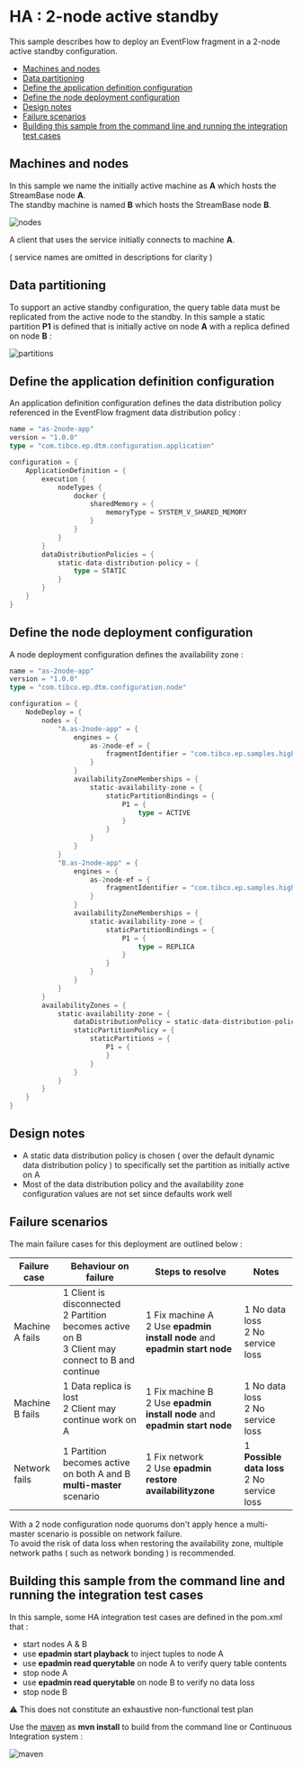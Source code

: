 # HA : 2-node active standby

This sample describes how to deploy an EventFlow fragment in a 2-node active standby configuration.

* [Machines and nodes](#machines-and-nodes)
* [Data partitioning](#data-partitioning)
* [Define the application definition configuration](#define-the-application-definition-configuration)
* [Define the node deployment configuration](#define-the-node-deployment-configuration)
* [Design notes](#design-notes)
* [Failure scenarios](#failure-scenarios)
* [Building this sample from the command line and running the integration test cases](#building-this-sample-from-the-command-line-and-running-the-integration-test-cases)

<a name="machines-and-nodes"></a>

## Machines and nodes

In this sample we name the initially active machine as **A** which hosts the StreamBase node **A**.  
The standby machine is named **B** which hosts the StreamBase node **B**.

![nodes](images/two-node-active-standby-nodes.svg)

A client that uses the service initially connects to machine **A**.

( service names are omitted in descriptions for clarity )

<a name="data-partitioning"></a>

## Data partitioning

To support an active standby configuration, the query table data must be replicated from the active node to the
standby.  In this sample a static partition **P1** is defined that is initially active on node **A**
with a replica defined on node **B** :

![partitions](images/two-node-active-standby-partitions.svg)

<a name="define-the-application-definition-configuration"></a>

## Define the application definition configuration

An application definition configuration defines the data distribution policy referenced in the EventFlow fragment 
data distribution policy :


```scala
name = "as-2node-app"
version = "1.0.0"
type = "com.tibco.ep.dtm.configuration.application"

configuration = {
    ApplicationDefinition = {
        execution {
            nodeTypes {
                docker {
                    sharedMemory = {
                        memoryType = SYSTEM_V_SHARED_MEMORY
                    }
                }
            }
        }
        dataDistributionPolicies = {
            static-data-distribution-policy = {
                type = STATIC
            }
        }
    }
}
```

<a name="define-the-node-deployment-configuration"></a>

## Define the node deployment configuration

A node deployment configuration defines the availability zone :

```scala
name = "as-2node-app"
version = "1.0.0"
type = "com.tibco.ep.dtm.configuration.node"

configuration = {
    NodeDeploy = {
        nodes = {
            "A.as-2node-app" = {
                engines = {
                    as-2node-ef = {
                        fragmentIdentifier = "com.tibco.ep.samples.highavailability.as-2node-ef"                                                                
                    }                                                    
                }
                availabilityZoneMemberships = {
                    static-availability-zone = {
                        staticPartitionBindings = {
                            P1 = {
                                type = ACTIVE
                            }
                        }
                    }
                }
            }
            "B.as-2node-app" = {
                engines = {
                    as-2node-ef = {
                        fragmentIdentifier = "com.tibco.ep.samples.highavailability.as-2node-ef"                                                                
                    }                                                    
                }
                availabilityZoneMemberships = {
                    static-availability-zone = {
                        staticPartitionBindings = {
                            P1 = {
                                type = REPLICA
                            }
                        }
                    }
                }
            }
        }
        availabilityZones = {
            static-availability-zone = {
                dataDistributionPolicy = static-data-distribution-policy
                staticPartitionPolicy = {
                    staticPartitions = {
                        P1 = {
                        }
                    }
                }
            }
        }
    }
}
```

<a name="design-notes"></a>

## Design notes

* A static data distribution policy is chosen ( over the default dynamic data distribution policy ) to specifically set the partition as initially active on A
* Most of the data distribution policy and the availability zone configuration values are not set since defaults work well

<a name="failure-scenarios"></a>

## Failure scenarios

The main failure cases for this deployment are outlined below :

Failure case   | Behaviour on failure | Steps to resolve | Notes
--- | --- | --- | ---
Machine A fails | 1 Client is disconnected<br/>2 Partition becomes active on B<br/>3 Client may connect to B and continue  | 1 Fix machine A<br/>2 Use **epadmin install node** and **epadmin start node** | 1 No data loss<br/>2 No service loss
Machine B fails | 1 Data replica is lost<br/>2 Client may continue work on A | 1 Fix machine B<br/>2 Use **epadmin install node** and **epadmin start node** | 1 No data loss<br/>2 No service loss
Network fails  | 1 Partition becomes active on both A and B<br/>**multi-master** scenario | 1 Fix network<br/>2 Use **epadmin restore availabilityzone** | 1 **Possible data loss**<br/>2 No service loss

With a 2 node configuration node quorums don't apply hence a multi-master scenario is possible on network failure.  
To avoid the risk of data loss when restoring the availability zone, multiple network paths ( such as network bonding )
is recommended.

<a name="building-this-sample-from-the-command-line-and-running-the-integration-test-cases"></a>

## Building this sample from the command line and running the integration test cases

In this sample, some HA integration test cases are defined in the pom.xml that :

* start nodes A & B
* use **epadmin start playback** to inject tuples to node A
* use **epadmin read querytable** on node A to verify query table contents
* stop node A
* use **epadmin read querytable** on node B to verify no data loss
* stop node B

:warning: This does not constitute an exhaustive non-functional test plan

Use the [maven](https://maven.apache.org) as **mvn install** to build from the command line or Continuous Integration system :

![maven](images/maven.gif)
